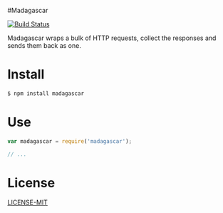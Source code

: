 #Madagascar

[![Build Status](https://secure.travis-ci.org/olapic/madagascar.png)](http://travis-ci.org/olapic/madagascar)

Madagascar wraps a bulk of HTTP requests, collect the responses and sends them back as one.

# Install

```sh
$ npm install madagascar
```

# Use


```js
var madagascar = require('madagascar');

// ...

```

# License

[LICENSE-MIT](https://github.com/Olapic/madagascar/LICENSE-MIT)
